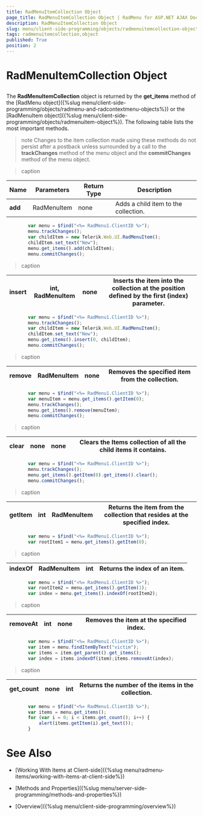 ```yaml
---
title: RadMenuItemCollection Object
page_title: RadMenuItemCollection Object | RadMenu for ASP.NET AJAX Documentation
description: RadMenuItemCollection Object
slug: menu/client-side-programming/objects/radmenuitemcollection-object
tags: radmenuitemcollection,object
published: True
position: 2
---
```


# RadMenuItemCollection Object



## 

The **RadMenuItemCollection** object is returned by the **get_items** method of the [RadMenu object]({%slug menu/client-side-programming/objects/radmenu-and-radcontextmenu-objects%}) or the [RadMenuItem object]({%slug menu/client-side-programming/objects/radmenuitem-object%}). The following table lists the most important methods.

>note Changes to the item collection made using these methods do not persist after a postback unless surrounded by a call to the **trackChanges** method of the menu object and the **commitChanges** method of the menu object.
>



>caption  

| Name | Parameters | Return Type | Description |
| ------ | ------ | ------ | ------ |
| **add** |RadMenuItem|none|Adds a child item to the collection.|

````JavaScript
	    var menu = $find("<%= RadMenu1.ClientID %>");
	    menu.trackChanges();
	    var childItem = new Telerik.Web.UI.RadMenuItem();
	    childItem.set_text("New");
	    menu.get_items().add(childItem);
	    menu.commitChanges();		
````




>caption  

|  **insert**  | int, RadMenuItem | none | Inserts the item into the collection at the position defined by the first (index) parameter. |
| ------ | ------ | ------ | ------ |

````JavaScript
	    var menu = $find("<%= RadMenu1.ClientID %>");
	    menu.trackChanges();
	    var childItem = new Telerik.Web.UI.RadMenuItem();
	    childItem.set_text("New");
	    menu.get_items().insert(0, childItem);
	    menu.commitChanges();		
````




>caption  

|  **remove**  | RadMenuItem | none | Removes the specified item from the collection. |
| ------ | ------ | ------ | ------ |

````JavaScript
	    var menu = $find("<%= RadMenu1.ClientID %>");
	    var menuItem = menu.get_items().getItem(0);
	    menu.trackChanges();
	    menu.get_items().remove(menuItem);
	    menu.commitChanges();	
````




>caption  

|  **clear**  | none | none | Clears the Items collection of all the child items it contains. |
| ------ | ------ | ------ | ------ |



````JavaScript
	    var menu = $find("<%= RadMenu1.ClientID %>");
	    menu.trackChanges();
	    menu.get_items().getItem(0).get_items().clear();
	    menu.commitChanges();	
````




>caption  

|  **getItem**  | int | RadMenuItem | Returns the item from the collection that resides at the specified index. |
| ------ | ------ | ------ | ------ |



````JavaScript
	    var menu = $find("<%= RadMenu1.ClientID %>");
	    var rootItem1 = menu.get_items().getItem(0);		
````




>caption  

|  **indexOf**  | RadMenuItem | int | Returns the index of an item. |
| ------ | ------ | ------ | ------ |



````JavaScript
	    var menu = $find("<%= RadMenu1.ClientID %>");
	    var rootItem2 = menu.get_items().getItem(1);
	    var index = menu.get_items().indexOf(rootItem2);		
````




>caption  

|  **removeAt**  | int | none | Removes the item at the specified index. |
| ------ | ------ | ------ | ------ |



````JavaScript
	    var menu = $find("<%= RadMenu1.ClientID %>");
	    var item = menu.findItemByText("victim");
	    var items = item.get_parent().get_items();
	    var index = items.indexOf(item);items.removeAt(index);		
````




>caption  

|  **get_count**  | none | int | Returns the number of the items in the collection. |
| ------ | ------ | ------ | ------ |



````JavaScript
	    var menu = $find("<%= RadMenu1.ClientID %>");
	    var items = menu.get_items();
	    for (var i = 0; i < items.get_count(); i++) {
	        alert(items.getItem(i).get_text());
	    }		
````



# See Also

 * [Working With Items at Client-side]({%slug menu/radmenu-items/working-with-items-at-client-side%})

 * [Methods and Properties]({%slug menu/server-side-programming/methods-and-properties%})

 * [Overview]({%slug menu/client-side-programming/overview%})

